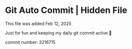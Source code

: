 # Git Auto Commit | Hidden File

This file was added Feb 12, 2025

Just for fun and keeping my daily git commit active 🤪

commit number: 3216715
